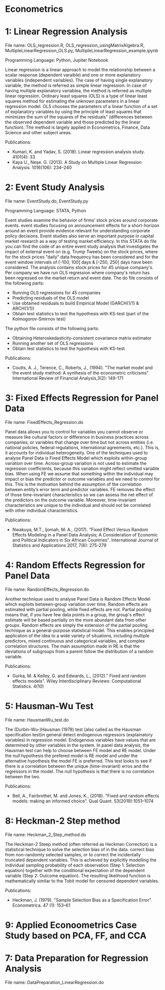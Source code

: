 # Econometrics

# 1: Linear Regression Analysis

File name: OLS_regression.R, OLS_regression_usingMatrixAlgebra.R, MultipleLinearRegression_OLS.py, MultipleLinearRegression_example.ipynb

Programming Language: Python, Jupiter Notebook

Linear regression is a linear approach to model the relationship between a scalar response (dependent varaible) and one or more explanatory variables (independent variables). The case of having single explanatory variable, the method is referred as simple linear regression. In case of having multiple explanatory variablea, the method is referred as multiple linear regression. Ordinary least squares (OLS) is a type of linear least squares method for estimating the unknown parameters in a linear regression model. OLS chooses the parameters of a linear function of a set of explanatory variables by using the principle of least squares that minimizes the sum of the squares of the residuals" (differences between the observed dependent variable and those predicted by the linear function). The method is largely applied in Econometrics, Finance, Data Science and other subject areas. 

Publications:

- Kumari, K. and Yadav, S. (2018). Linear regression analysis study. 4101(4): 33
- Kaya U., Neşe. G. (2013). A Study on Multiple Linear Regression Analysis. 1016(106): 234–240


# 2: Event Study Analysis 

File name: EventStudy.do, EventStudy.py

Programming Language: STATA, Python

Event studies examine the behavior of firms’ stock prices around corporate events. event
studies focusing on announcement effects for a short-horizon around an event provide evidence
relevant for understanding corporate policy decisions.
Event studies also serve an important purpose in capital market research as a way of
testing market efficiency. 
In this STATA do file you can find the code of an entire event study analysis that investigates the impact of external event on (e.g. Trump Tweets) on the stock prices, where for the stock prices "daily" data frequency has been considered and for the event window intervals of [-100, 100] days & [-250, 250] days have been considered. The analysis contains stock prices for 45 unique company's. Per company we have run OLS regression where company's return has been regressed on the market return and event date. The do file consists of the following parts:

- Running OLS regressions for 45 companies
- Predicting residuals of the OLS model
- Use obtained residuals to build Empirical Model (GARCH(1/1) & ARCH(1/1))
- Obtain test statistics to test the hypothesis with KS-test (part of the Kolmogorov-Smirnov test)

 The python file consists of the following parts:
- Obtaining Heteroskedasticity-consistent covariance matrix estimator
- Running another set of OLS regressions
- Obtain test statistics to test the hypothesis with KS-test 

Publications:

- Coutts, A. J., Terence, C., Roberts, J., (1994). "The market model and the event study method: A synthesis of the econometric criticisms" International Review of Financial Analysis,3(2): 149-171


# 3: Fixed Effects Regression for Panel Data 
File name: FixedEffects_Regression.do

Panel data allows you to control for variables you cannot observe or measure like cultural factors or difference in business practices across companies; or variables that change over time but not across entities (i.e. national policies, federal regulations, international agreements, etc.). This is, it accounts for individual heterogeneity. One of the techniques used to analyse Panel Data is Fixed Effects Model which exploits within-group variation over time. Across-group variation is not used to estimate the regression coefficients, because this variation might reflect omitted variable bias. When using FE we assume that something within the individual may impact or bias the predictor or outcome variables and we need to control for this. This is the motivation behind the assumption of the correlation between entity’s error term and predictor variables. FE removes the effect of those time-invariant characteristics so we can assess the net effect of the predictors on the outcome variable. Moreover, time-invariant characteristics are unique to the individual and should not be correlated with other individual characteristics.

Publications:

- Nwakuya, M.T., Ijomah, M. A., (2017). "Fixed Effect Versus Random Effects Modeling in a Panel Data Analysis; A Consideration of Economic and Political Indicators in Six African Countries". International Journal of Statistics and Applications 2017, 7(6): 275-279

# 4: Random Effects Regression for Panel Data 
File name: RandomEffects_Regression.do

Another technique used to analyse Panel Data is Random Effects Model which exploits between-group variation over time. Random effects are estimated with partial pooling, while fixed effects are not. Partial pooling means that, if you have few data points in a group, the group's effect estimate will be based partially on the more abundant data from other groups. Random effects are simply the extension of the partial pooling technique as a general-purpose statistical model. This enables principled application of the idea to a wide variety of situations, including multiple predictors, mixed continuous and categorical variables, and complex correlation structures. The main assumption made in RE is that the deviations of subgroups from a parent follow the distribution of a random variable. 

Publications: 

- Gurka, M. & Kelley, G. and Edwards, L., (2012)." Fixed and random effects models". Wiley Interdisciplinary Reviews: Computational Statistics. 4(10) 


# 5: Hausman-Wu Test
File name: HausmanWu_test.do

The (Durbin-Wu-)Hausman (1978) test (also called as the Hausman specification test)in general detect endogenous regressors (explainatory variables) in regression model. Endogenous variables have values that are determined by other variables in the system. In panel data analysis, the Hausman test can help to choose between FE model and RE model. Under the null hypothesis the prefered model is RE model and under the alternative hypothesis the model FE is preferred. This test looks to see if there is a correlation between the unique (time-invariant) erros and the regressors in the model. The null hypothesis is that there is no correlation between the two.

Publications:

- Bell, A., Fairbrother, M. and Jones, K., (2018). "Fixed and random effects models: making an informed choice". Qual Quant. 53(2019):1051–1074

# 8: Heckman-2 Step method
File name: Heckman_2_Step_method.do

The Heckman-2 Steep method (often referred as Heckman Correction) is a statistical technique to solve the selection bias of in the data. correct bias from non-randomly selected samples, or to correct the incidentally truncated dependent variables. This is achieved by explicitly modelling the individual sampling probability of each observation (Step 1: Selection equation) together with the conditional expectation of the dependent variable (Step 2: Outcome equation). The resulting likelihood function is mathematically similar to the Tobit model for censored dependent variables.

Publications:

- Heckman, J. (1979). "Sample Selection Bias as a Specification Error". Econometrica. 47 (1): 153–61

# 9: Applied Econoometrics Case Study based on PCA, FF, and CCA

# 7: Data Preparation for Regression Analysis 
File name: DataPreparation_LinearRegression.do

